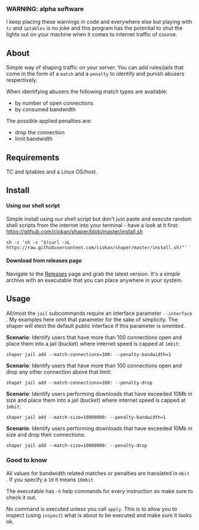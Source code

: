 ### WARNING: alpha software
I keep placing these warnings in code and everywhere else but playing with `tc` 
and `iptables` is no joke and this program has the potential to shut the
lights out on your machine when it comes to internet traffic of course.
 
## About
Simple way of shaping traffic on your server. You can add rules/jails that
come in the form of a `match` and a `penalty` to identify and punish abusers
respectively.

When identifying abusers the following match types are available:

- by number of open connections
- by consumed bandwidth

The possible applied penalties are:

- drop the connection
- limit bandwidth

## Requirements

TC and Iptables and a Linux OS/host.

## Install

#### Using our shell script
Simple install using our shell script but don't just paste and execute random
 shell scripts from the internet into your terminal - have a look at it first:
 https://github.com/ciokan/shaper/blob/master/install.sh
 
`sh -c 'sh -c "$(curl -sL https://raw.githubusercontent.com/ciokan/shaper/master/install.sh)"'`

#### Download from releases page
Navigate to the [Releases](https://github.com/ciokan/shaper/releases) page
 and grab the latest version. It's a simple archive with an executable that
  you can place anywhere in your system. 

## Usage

All/most the `jail` subcommands require an interface parameter `--interface
`. My examples here omit that parameter for the sake of simplicity. The shaper
will elect the default public interface if this parameter is ommited.

__Scenario__: Identify users that have more than 100 connections open and
place them into a jail (bucket) where internet speed is capped at `1mbit`:

`shaper jail add --match-connections=100: --penalty-bandwidth=1`

__Scenario__: Identify users that have more than 100 connections open and
drop any other connection above that limit:

`shaper jail add --match-connections=100: --penalty-drop`

__Scenario__: Identify users performing downloads that have exceeded 10Mb in
 size and place them into a jail (bucket) where internet speed is capped at
  `1mbit`:
  
`shaper jail add --match-size=10000000: --penalty-bandwidth=1`

__Scenario__: Identify users performing downloads that have exceeded 10Mb in
 size and drop their connections:
 
`shaper jail add --match-size=10000000: --penalty-drop`

### Good to know
All values for bandwidth related matches or penalties are translated in `mbit
`. If you specify a `10` it means `10mbit`

The executable has `-h` help commands for every instruction so make sure to
check it out.
 
No command is executed unless you call `apply`. This is to allow you to inspect
(using `inspect`) what is about to be executed and make sure it looks ok.